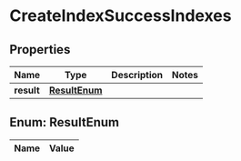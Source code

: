 
# CreateIndexSuccessIndexes

## Properties
Name | Type | Description | Notes
------------ | ------------- | ------------- | -------------
**result** | [**ResultEnum**](#ResultEnum) |  | 


<a name="ResultEnum"></a>
## Enum: ResultEnum
Name | Value
---- | -----



